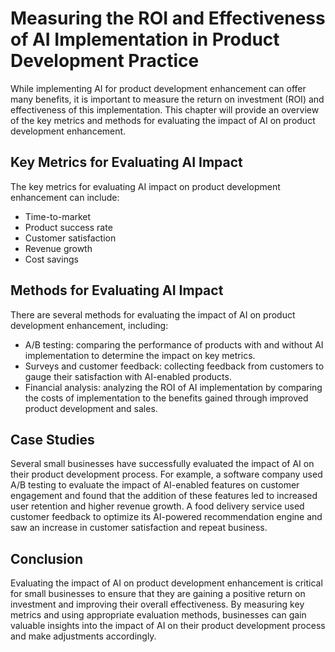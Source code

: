 Measuring the ROI and Effectiveness of AI Implementation in Product Development Practice
===================================================================================================================================================================

While implementing AI for product development enhancement can offer many benefits, it is important to measure the return on investment (ROI) and effectiveness of this implementation. This chapter will provide an overview of the key metrics and methods for evaluating the impact of AI on product development enhancement.

Key Metrics for Evaluating AI Impact
------------------------------------

The key metrics for evaluating AI impact on product development enhancement can include:

* Time-to-market
* Product success rate
* Customer satisfaction
* Revenue growth
* Cost savings

Methods for Evaluating AI Impact
--------------------------------

There are several methods for evaluating the impact of AI on product development enhancement, including:

* A/B testing: comparing the performance of products with and without AI implementation to determine the impact on key metrics.
* Surveys and customer feedback: collecting feedback from customers to gauge their satisfaction with AI-enabled products.
* Financial analysis: analyzing the ROI of AI implementation by comparing the costs of implementation to the benefits gained through improved product development and sales.

Case Studies
------------

Several small businesses have successfully evaluated the impact of AI on their product development process. For example, a software company used A/B testing to evaluate the impact of AI-enabled features on customer engagement and found that the addition of these features led to increased user retention and higher revenue growth. A food delivery service used customer feedback to optimize its AI-powered recommendation engine and saw an increase in customer satisfaction and repeat business.

Conclusion
----------

Evaluating the impact of AI on product development enhancement is critical for small businesses to ensure that they are gaining a positive return on investment and improving their overall effectiveness. By measuring key metrics and using appropriate evaluation methods, businesses can gain valuable insights into the impact of AI on their product development process and make adjustments accordingly.
